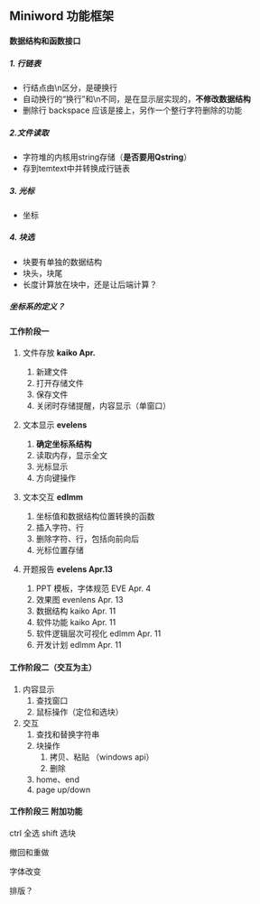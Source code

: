 ## Miniword 功能框架

#### 数据结构和函数接口

##### 1. 行链表

- 行结点由\n区分，是硬换行
- 自动换行的“换行”和\n不同，是在显示层实现的，**不修改数据结构**
- 删除行 backspace 应该是接上，另作一个整行字符删除的功能

##### 2.文件读取

- 字符堆的内核用string存储（**是否要用Qstring**）
- 存到temtext中并转换成行链表

##### 3. 光标

- 坐标

##### 4. 块选

- ​块要有单独的数据结构
- 块头，块尾
- 长度计算放在块中，还是让后端计算？

##### 坐标系的定义？



#### 工作阶段一

1. 文件存放 **kaiko Apr.** 

      1. 新建文件
      2. 打开存储文件
      3. 保存文件
      4. 关闭时存储提醒，内容显示（单窗口）
2. 文本显示 **evelens**

      1. **确定坐标系结构**
      2. 读取内存，显示全文
      3. 光标显示
      2. 方向键操作

3. 文本交互 **edlmm**
      1. 坐标值和数据结构位置转换的函数
      2. 插入字符、行
      2. 删除字符、行，包括向前向后
      3. 光标位置存储

4. 开题报告 **evelens Apr.13**
      1. PPT 模板，字体规范 EVE  Apr. 4
      2. 效果图 evenlens Apr. 13  
      2. 数据结构 kaiko Apr. 11
      3. 软件功能 kaiko Apr. 11
      4. 软件逻辑层次可视化 edlmm Apr. 11
      5. 开发计划  edlmm Apr. 11

#### 工作阶段二（交互为主）

1. 内容显示
   1. 查找窗口
   2. 鼠标操作（定位和选块）
2. 交互
   1. 查找和替换字符串
   2. 块操作
      1. 拷贝、粘贴 （windows api）
      2. 删除
   3. home、end
   4. page up/down 

#### 工作阶段三 附加功能

ctrl 全选 shift 选块

撤回和重做

字体改变

排版？